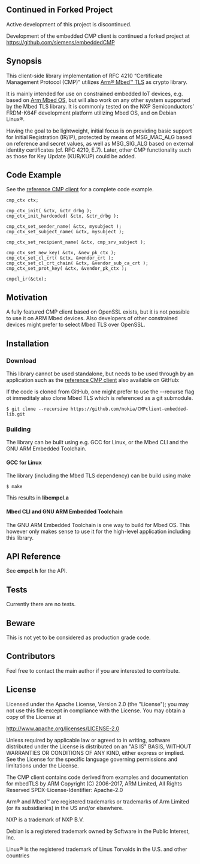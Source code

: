 ## Continued in Forked  Project

Active development of this project is discontinued.

Development of the embedded CMP client is continued a forked project at
https://github.com/siemens/embeddedCMP

## Synopsis

This client-side library implementation of RFC 4210 “Certificate Management
Protocol (CMP)” utilizes [Arm® Mbed™ TLS](https://tls.mbed.org/) as crypto
library.

It is mainly intended for use on constrained embedded IoT devices, e.g. based
on [Arm Mbed OS](https://os.mbed.com/), but will also work on any other system
supported by the Mbed TLS library. It is commonly tested on the NXP
Semiconductors’ FRDM-K64F development platform utilizing Mbed OS, and on Debian
Linux®.

Having the goal to be lightweight, initial focus is on providing basic support
for Initial Registration (IR/IP), protected by means of MSG\_MAC\_ALG based on
reference and secret values, as well as MSG\_SIG\_ALG based on external identity
certificates (cf. RFC 4210, E.7). Later, other CMP functionality such as those
for Key Update (KUR/KUP) could be added.

## Code Example

See the [reference CMP client](https://github.com/nokia/CMPclient-embedded) for
a complete code example.

    cmp_ctx ctx;

    cmp_ctx_init( &ctx, &ctr_drbg );
    cmp_ctx_init_hardcoded( &ctx, &ctr_drbg );

    cmp_ctx_set_sender_name( &ctx, mysubject );
    cmp_ctx_set_subject_name( &ctx, mysubject );

    cmp_ctx_set_recipient_name( &ctx, cmp_srv_subject );

    cmp_ctx_set_new_key( &ctx, &new_pk_ctx );
    cmp_ctx_set_cl_crt( &ctx, &vendor_crt );
    cmp_ctx_set_cl_crt_chain( &ctx, &vendor_sub_ca_crt );
    cmp_ctx_set_prot_key( &ctx, &vendor_pk_ctx );

    cmpcl_ir(&ctx);

## Motivation

A fully featured CMP client based on OpenSSL exists, but it is not possible to
use it on ARM Mbed devices.  Also developers of other constrained devices might
prefer to select Mbed TLS over OpenSSL.

## Installation

### Download

This library cannot be used standalone, but needs to be used through by an
application such as the
[reference CMP client](https://github.com/nokia/CMPclient-embedded)
also available on GitHub:

If the code is cloned from GitHub, one might prefer to use the --recurse flag
ot immeditaly also clone Mbed TLS which is referenced as a git submodule.

    $ git clone --recursive https://github.com/nokia/CMPclient-embedded-lib.git

### Building

The library can be built using e.g. GCC for Linux, or the Mbed CLI and the GNU
ARM Embedded Toolchain.

#### GCC for Linux

The library (including the Mbed TLS dependency) can be build using make

    $ make

This results in **libcmpcl.a**

#### Mbed CLI and GNU ARM Embedded Toolchain

The GNU ARM Embedded Toolchain is one way to build for Mbed OS.  This however
only makes sense to use it for the high-level application including this
library.

## API Reference

See **cmpcl.h** for the API.

## Tests

Currently there are no tests.

## Beware

This is not yet to be considered as production grade code.

## Contributors

Feel free to contact the main author if you are interested to contribute.

## License

Licensed under the Apache License, Version 2.0 (the "License"); you may
not use this file except in compliance with the License.
You may obtain a copy of the License at

http://www.apache.org/licenses/LICENSE-2.0

Unless required by applicable law or agreed to in writing, software
distributed under the License is distributed on an "AS IS" BASIS, WITHOUT
WARRANTIES OR CONDITIONS OF ANY KIND, either express or implied.
See the License for the specific language governing permissions and
limitations under the License.


The CMP client contains code derived from examples and documentation for
mbedTLS by ARM
Copyright (C) 2006-2017, ARM Limited, All Rights Reserved
SPDX-License-Identifier: Apache-2.0


Arm® and Mbed™ are registered trademarks or trademarks of Arm Limited (or its
subsidiaries) in the US and/or elsewhere.

NXP is a trademark of NXP B.V.

Debian is a registered trademark owned by Software in the Public
Interest, Inc.

Linux® is the registered trademark of Linus Torvalds in the
U.S. and other countries
